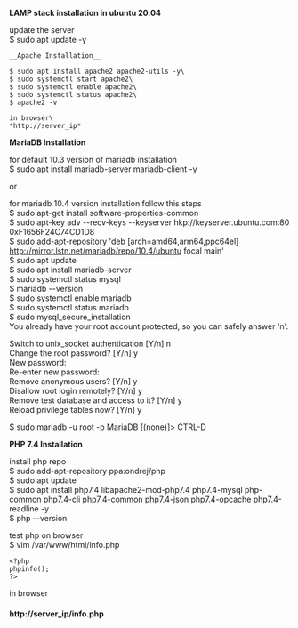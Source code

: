 __LAMP stack installation in ubuntu 20.04__

update the server\
$ sudo apt update -y
```
__Apache Installation__

$ sudo apt install apache2 apache2-utils -y\
$ sudo systemctl start apache2\
$ sudo systemctl enable apache2\
$ sudo systemctl status apache2\
$ apache2 -v

in browser\
*http://server_ip*
```
__MariaDB Installation__

for default 10.3 version of mariadb installation\
$ sudo apt install mariadb-server mariadb-client -y

or

for mariadb 10.4 version installation follow this steps\
$ sudo apt-get install software-properties-common\
$ sudo apt-key adv --recv-keys --keyserver hkp://keyserver.ubuntu.com:80 0xF1656F24C74CD1D8\
$ sudo add-apt-repository 'deb [arch=amd64,arm64,ppc64el] http://mirror.lstn.net/mariadb/repo/10.4/ubuntu focal main'\
$ sudo apt update\
$ sudo apt install mariadb-server\
$ sudo systemctl status mysql\
$ mariadb --version\
$ sudo systemctl enable mariadb\
$ sudo systemctl status mariadb\
$ sudo mysql_secure_installation\
You already have your root account protected, so you can safely answer 'n'.

Switch to unix_socket authentication [Y/n] n\
Change the root password? [Y/n] y\
New password:\
Re-enter new password:\
Remove anonymous users? [Y/n] y\
Disallow root login remotely? [Y/n] y\
Remove test database and access to it? [Y/n] y\
Reload privilege tables now? [Y/n] y

$ sudo mariadb -u root -p
MariaDB [(none)]> CTRL-D

__PHP 7.4 Installation__

install php repo\
$ sudo add-apt-repository ppa:ondrej/php\
$ sudo apt update\
$ sudo apt install php7.4 libapache2-mod-php7.4 php7.4-mysql php-common php7.4-cli php7.4-common php7.4-json php7.4-opcache php7.4-readline -y\
$ php --version

test php on browser\
$ vim /var/www/html/info.php
```
<?php 
phpinfo(); 
?>
```

in browser
#### http://server_ip/info.php
